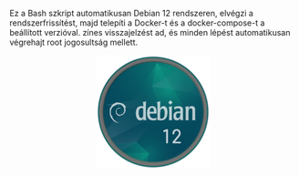 Ez a Bash szkript automatikusan Debian 12 rendszeren, elvégzi a
rendszerfrissítést, majd telepíti a Docker-t és a docker-compose-t a beállított verzióval. 
zínes visszajelzést ad, és minden lépést automatikusan végrehajt root jogosultság mellett.

<p align="center">
  <img src=".github/debian12.png" alt="Debian 12 logo" width="200">
</p>
